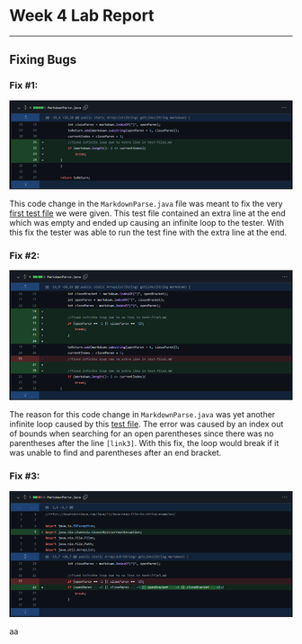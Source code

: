 # **Week 4 Lab Report**
___
## Fixing Bugs

### Fix #1:

![Code Change 1](bugfix1.png)

This code change in the `MarkdownParse.java` file was meant to fix the very [first test file](https://github.com/henrigy/markdown-parser/blame/main/test-file2.md) we were given. This test file contained an extra line at the end which was empty and ended up causing an infinite loop to the tester. With this fix the tester was able to run the test fine with the extra line at the end.

### Fix #2:

![Code Change 2](bugfix2.png)

The reason for this code change in `MarkdownParse.java` was yet another infinite loop caused by this [test file](https://github.com/henrigy/markdown-parser/blame/main/test-file3.md). The error was caused by an index out of bounds when searching for an open parentheses since there was no parentheses after the line `[link3]`. With this fix, the loop would break if it was unable to find and parentheses after an end bracket.

### Fix #3:

![Code Change 3](bugfix3.png)

aa